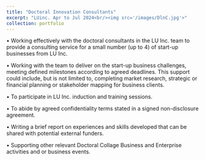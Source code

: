 ```yaml
---
title: "Doctoral Innovation Consultants"
excerpt: "LUinc. Apr to Jul 2024<br/><img src='/images/DlnC.jpg'>"
collection: portfolio
---
```


•	Working effectively with the doctoral consultants in the LU Inc. team to provide a consulting service for a small number (up to 4) of start-up businesses from LU Inc.

•	Working with the team to deliver on the start-up business challenges, meeting defined milestones according to agreed deadlines. This support could include, but is not limited to, completing market research, strategic or financial planning or stakeholder mapping for business clients.

•	To participate in LU Inc. induction and training sessions.

•	To abide by agreed confidentiality terms stated in a signed non-disclosure agreement.

•	Writing a brief report on experiences and skills developed that can be shared with potential external funders.

•	Supporting other relevant Doctoral Collage Business and Enterprise activities and or business events.
